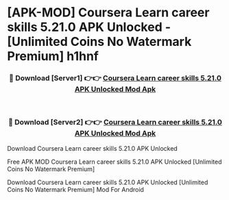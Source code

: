 # [APK-MOD] Coursera  Learn career skills 5.21.0 APK Unlocked - [Unlimited Coins No Watermark Premium] h1hnf



<div align="center">
<h3>🔴 Download [Server1] 👉👉 <a href="https://momento.my/?title=Coursera__Learn_career_skills_5.21.0_APK_Unlocked">Coursera  Learn career skills 5.21.0 APK Unlocked Mod Apk</a></h3><br>

<h3>🔴 Download [Server2] 👉👉 <a href="https://momento.my/?title=Coursera__Learn_career_skills_5.21.0_APK_Unlocked">Coursera  Learn career skills 5.21.0 APK Unlocked Mod Apk</a></h3>
</div>



Download Coursera  Learn career skills 5.21.0 APK Unlocked 

Free APK MOD Coursera  Learn career skills 5.21.0 APK Unlocked [Unlimited Coins No Watermark Premium]

Download Coursera  Learn career skills 5.21.0 APK Unlocked [Unlimited Coins No Watermark Premium] Mod For Android
